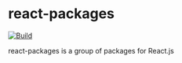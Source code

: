 # react-packages
[![Build](https://github.com/corlogix/react-packages/actions/workflows/build.yml/badge.svg?branch=main)](https://github.com/corlogix/react-packages/actions/workflows/build.yml)

react-packages is a group of packages for React.js